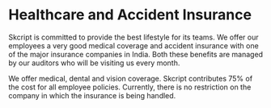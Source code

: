 # Healthcare and Accident Insurance

Skcript is committed to provide the best lifestyle for its teams. We offer our employees a very good medical coverage and accident insurance with one of the major insurance companies in India. Both these benefits are managed by our auditors who will be visiting us every month.

We offer medical, dental and vision coverage. Skcript contributes 75% of the cost for all employee policies. Currently, there is no restriction on the company in which the insurance is being handled. 